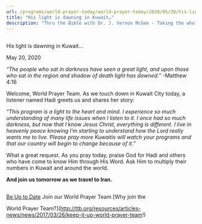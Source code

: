 ```yaml
---
url: /programs/world-prayer-today/world-prayer-today/2020/05/20/his-light-is-dawning-in-kuwait
title: "His light is dawning in Kuwait…"
description: "Thru the Bible with Dr. J. Vernon McGee - Taking the whole Word to the whole world"
---
```







## 
 His light is dawning in Kuwait…


May 20, 2020




*“The people who sat in darkness have seen a great light, and upon those who sat in the region and shadow of death light has dawned.”* -Matthew 4:16


Welcome, World Prayer Team. As we touch down in Kuwait City today, a listener named Hadi greets us and shares her story:


*“This program is a light to the heart and mind. I experience so much understanding of many life issues when I listen to it. I once had so much darkness, but now that I know Jesus Christ, everything is different. I live in heavenly peace knowing I’m starting to understand how the Lord really wants me to live. Please pray more Kuwaitis will watch your programs and that our country will begin to change because of it.”*


What a great request. As you pray today, praise God for Hadi and others who have come to know Him through His Word. Ask Him to multiply their numbers in Kuwait and around the world.


**And join us tomorrow as we travel to Iran.** 







## 




[Be Up to Date](http://feeds.feedburner.com/WorldPrayerToday "World Prayer Today RSS Feed")
Join our World Prayer Team
[Why join the  

World Prayer Team?](http://ttb.org/resources/articles-news/news/2017/03/26/keep-it-up-world-prayer-team!)




